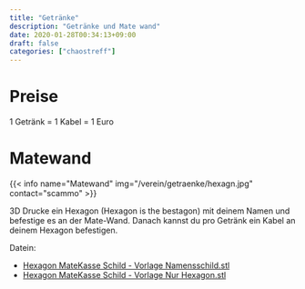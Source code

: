 ```yaml
---
title: "Getränke"
description: "Getränke und Mate wand"
date: 2020-01-28T00:34:13+09:00
draft: false
categories: ["chaostreff"]
---
```


# Preise

1 Getränk = 1 Kabel = 1 Euro

# Matewand
{{< info name="Matewand" img="/verein/getraenke/hexagn.jpg" contact="scammo" >}}


3D Drucke ein Hexagon (Hexagon is the bestagon) mit deinem Namen und befestige es an der Mate-Wand. Danach kannst du pro Getränk ein Kabel an deinem Hexagon befestigen.

Datein:
* [Hexagon MateKasse Schild - Vorlage Namensschild.stl](/verein/getraenke/Hexagon%20MateKasse%20Schild%20-%20Vorlage%20Namensschild.stl)
* [Hexagon MateKasse Schild - Vorlage Nur Hexagon.stl](/verein/getraenke/Hexagon%20MateKasse%20Schild%20-%20Vorlage%20Nur%20Hexagon.stl)